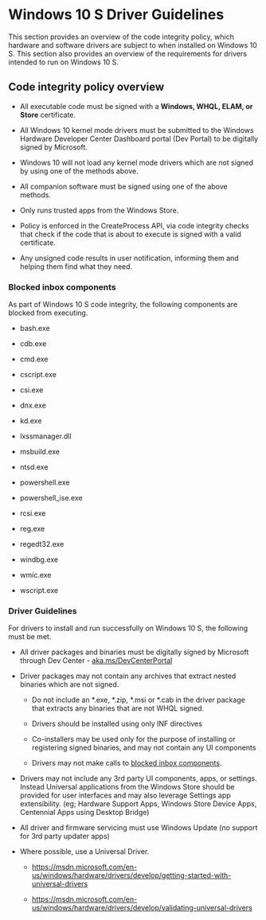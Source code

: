 # Windows 10 S Driver Guidelines


This section provides an overview of the code integrity policy, which hardware
and software drivers are subject to when installed on Windows 10 S. This section
also provides an overview of the requirements for drivers intended to run on
Windows 10 S.

Code integrity policy overview
------------------------------

-   All executable code must be signed with a **Windows, WHQL, ELAM, or Store**
    certificate.

-   All Windows 10 kernel mode drivers must be submitted to the Windows Hardware
    Developer Center Dashboard portal (Dev Portal) to be digitally signed by
    Microsoft.

-   Windows 10 will not load any kernel mode drivers which are not signed by
    using one of the methods above.

-   All companion software must be signed using one of the above methods.

-   Only runs trusted apps from the Windows Store.

-   Policy is enforced in the CreateProcess API, via code integrity checks that
    check if the code that is about to execute is signed with a valid
    certificate.

-   Any unsigned code results in user notification, informing them and helping
    them find what they need.

### Blocked inbox components 

As part of Windows 10 S code integrity, the following components are blocked
from executing.

-   bash.exe

-   cdb.exe

-   cmd.exe

-   cscript.exe

-   csi.exe

-   dnx.exe

-   kd.exe

-   lxssmanager.dll

-   msbuild.exe

-   ntsd.exe

-   powershell.exe

-   powershell\_ise.exe

-   rcsi.exe

-   reg.exe

-   regedt32.exe

-   windbg.exe

-   wmic.exe

-   wscript.exe

### Driver Guidelines

For drivers to install and run successfully on Windows 10 S, the following must
be met.

-   All driver packages and binaries must be digitally signed by Microsoft
    through Dev Center - [aka.ms/DevCenterPortal](aka.ms/DevCenterPortal)

-   Driver packages may not contain any archives that extract nested binaries
    which are not signed.

    -   Do not include an \*.exe, \*.zip, \*.msi or \*.cab in the driver package
        that extracts any binaries that are not WHQL signed.

    -   Drivers should be installed using only INF directives

    -   Co-installers may be used only for the purpose of installing or
        registering signed binaries, and may not contain any UI components

    -   Drivers may not make calls to [blocked inbox
        components](#blocked-inbox-components).

-   Drivers may not include any 3rd party UI components, apps, or settings.
    Instead Universal applications from the Windows Store should be provided for
    user interfaces and may also leverage Settings app extensibility. (eg;
    Hardware Support Apps, Windows Store Device Apps, Centennial Apps using
    Desktop Bridge)

-   All driver and firmware servicing must use Windows Update (no support for
    3rd party updater apps)

-   Where possible, use a Universal Driver.

    -   <https://msdn.microsoft.com/en-us/windows/hardware/drivers/develop/getting-started-with-universal-drivers>

    -   <https://msdn.microsoft.com/en-us/windows/hardware/drivers/develop/validating-universal-drivers>
